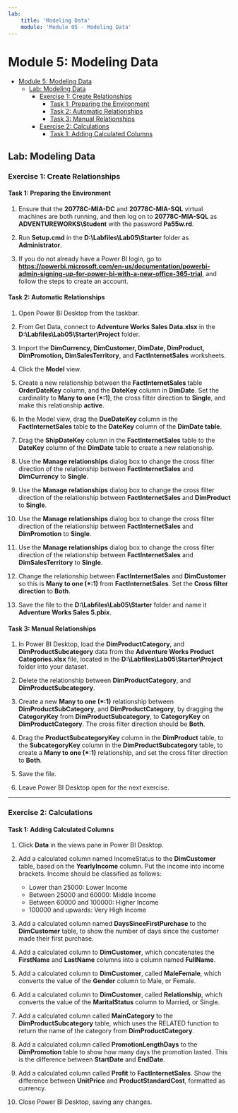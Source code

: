 ```yaml
---
lab:
    title: 'Modeling Data'
    module: 'Module 05 - Modeling Data'
---
```

# Module 5: Modeling Data

- [Module 5: Modeling Data](#module-5-modeling-data)
  - [Lab: Modeling Data](#lab-modeling-data)
    - [Exercise 1: Create Relationships](#exercise-1-create-relationships)
      - [Task 1: Preparing the Environment](#task-1-preparing-the-environment)
      - [Task 2: Automatic Relationships](#task-2-automatic-relationships)
      - [Task 3: Manual Relationships](#task-3-manual-relationships)
    - [Exercise 2: Calculations](#exercise-2-calculations)
      - [Task 1: Adding Calculated Columns](#task-1-adding-calculated-columns)


## Lab: Modeling Data

### Exercise 1: Create Relationships

#### Task 1: Preparing the Environment

1. Ensure that the **20778C-MIA-DC** and **20778C-MIA-SQL** virtual machines are both running, and then log on to **20778C-MIA-SQL** as **ADVENTUREWORKS\\Student** with the password **Pa55w.rd**.

2. Run **Setup.cmd** in the **D:\\Labfiles\\Lab05\\Starter** folder as **Administrator**.

3. If you do not already have a Power BI login, go to **https://powerbi.microsoft.com/en-us/documentation/powerbi-admin-signing-up-for-power-bi-with-a-new-office-365-trial**, and follow the steps to create an account.

#### Task 2: Automatic Relationships

1. Open Power BI Desktop from the taskbar.

2. From Get Data, connect to **Adventure Works Sales Data.xlsx** in the **D:\\Labfiles\\Lab05\\Starter\\Project** folder.

3. Import the **DimCurrency, DimCustomer, DimDate, DimProduct, DimPromotion, DimSalesTerritory**, and **FactInternetSales** worksheets.

4. Click the **Model** view.

5. Create a new relationship between the **FactInternetSales** table **OrderDateKey** column, and the **DateKey** column in **DimDate**. Set the cardinality to **Many to one (\*:1)**, the cross filter direction to **Single**, and make this relationship **active**.

6. In the Model view, drag the **DueDateKey** column in the **FactInternetSales** table **to** the **DateKey** column of the **DimDate table**.

7. Drag the **ShipDateKey** column in the **FactInternetSales** table to the **DateKey** column of the **DimDate** table to create a new relationship.

8. Use the **Manage relationships** dialog box to change the cross filter direction of the relationship between **FactInternetSales** and **DimCurrency** to **Single**.

9. Use the **Manage relationships** dialog box to change the cross filter direction of the relationship between **FactInternetSales** and **DimProduct** to **Single**.

10. Use the **Manage relationships** dialog box to change the cross filter direction of the relationship between **FactInternetSales** and **DimPromotion** to **Single**.

11. Use the **Manage relationships** dialog box to change the cross filter direction of the relationship between **FactInternetSales** and **DimSalesTerritory** to **Single**.

12. Change the relationship between **FactInternetSales** and **DimCustomer** so this is **Many to one (\*:1)** from **FactInternetSales**. Set the **Cross filter direction** to **Both**.

13. Save the file to the **D:\\Labfiles\\Lab05\\Starter** folder and name it **Adventure Works Sales 5.pbix**.

#### Task 3: Manual Relationships

1. In Power BI Desktop, load the **DimProductCategory**, and **DimProductSubcategory** data from the **Adventure Works Product Categories.xlsx** file, located in the **D:\\Labfiles\\Lab05\\Starter\\Project** folder into your dataset.

2. Delete the relationship between **DimProductCategory**, and **DimProductSubcategory**.

3. Create a new **Many to one (\*:1)** relationship between **DimProductSubCategory**, and **DimProductCategory**, by dragging the **CategoryKey** from **DimProductSubcategory**, to **CategoryKey** on **DimProductCategory**. The cross filter direction should be **Both**.

4. Drag the **ProductSubcategoryKey** column in the **DimProduct** table, to the **SubcategoryKey** column in the **DimProductSubcategory** table, to create a **Many to one (\*:1)** relationship, and set the cross filter direction to **Both**.

5. Save the file.

6. Leave Power BI Desktop open for the next exercise.

---

### Exercise 2: Calculations

#### Task 1: Adding Calculated Columns

1. Click **Data** in the views pane in Power BI Desktop.

2. Add a calculated column named IncomeStatus to the **DimCustomer** table, based on the **YearlyIncome** column. Put the income into income brackets. Income should be classified as follows:
   * Lower than 25000: Lower Income
   * Between 25000 and 60000: Middle Income
   * Between 60000 and 100000: Higher Income
   * 100000 and upwards: Very High Income

3. Add a calculated column named **DaysSinceFirstPurchase** to the **DimCustomer** table, to show the number of days since the customer made their first purchase.

4. Add a calculated column to **DimCustomer**, which concatenates the **FirstName** and **LastName** columns into a column named **FullName**.

5. Add a calculated column to **DimCustomer**, called **MaleFemale**, which converts the value of the **Gender** column to Male, or Female.

6. Add a calculated column to **DimCustomer**, called **Relationship**, which converts the value of the **MaritalStatus** column to Married, or Single.

7. Add a calculated column called **MainCategory** to the **DimProductSubcategory** table, which uses the RELATED function to return the name of the category from **DimProductCategory**.

8. Add a calculated column called **PromotionLengthDays** to the **DimPromotion** table to show how many days the promotion lasted. This is the difference between **StartDate** and **EndDate**.

9. Add a calculated column called **Profit** to **FactInternetSales**. Show the difference between **UnitPrice** and **ProductStandardCost**, formatted as currency.

10. Close Power BI Desktop, saving any changes.
